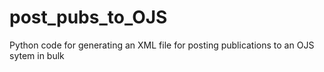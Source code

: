 # post_pubs_to_OJS
Python code for generating an XML file for posting publications to an OJS sytem in bulk

